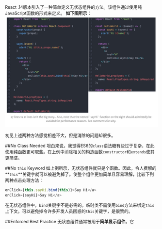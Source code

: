 React .14版本引入了一种简单定义无状态组件的方法。该组件通过使用纯JavaScript函数的形式来定义。
**如下图所示：**
![](resources/21FDDE03858A6573994890CF7AB621D3.jpg)

初见上述两种方法感觉相差不大，但是消除的问题却很多。

##No Class Needed
坦白来说，我觉得ES6的`class`语法糖有些过于复杂，在此使用纯函数更可取些。在上例中消除相关的构造函数`constructor`和`extends`使其更简洁。

##No `this` Keyword
如上例所示，无状态组件就只是个函数。因此，令人费解的**`this`**关键字就可以被避免掉了。使整个组件更加简单且容易理解，比较下列两种点击处理方法：
```JavaScript
onClick={this.sayHi.bind(this)}>Say Hi</a>
onClick={sayHi}>Say Hi</a>
```
在无状态组件中，`bind`关键字不是必需的。临时类不需使用`bind`方法来绑定`this`上下文。可以避免掉令许多开发人员困惑的`this`关键字，是很赞的。

##Enforced Best Practice
无状态组件通常被用于**简单显示组件**。它